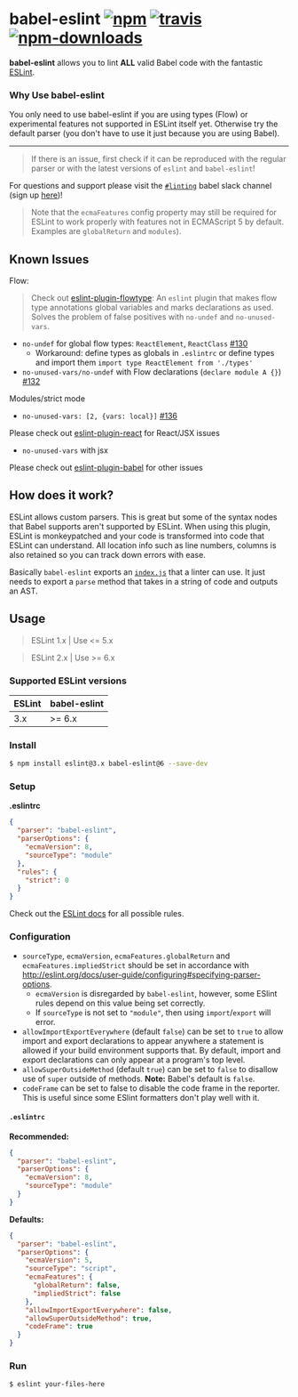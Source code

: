 # babel-eslint [![npm](https://img.shields.io/npm/v/babel-eslint.svg)](https://www.npmjs.com/package/babel-eslint) [![travis](https://img.shields.io/travis/babel/babel-eslint/master.svg)](https://travis-ci.org/babel/babel-eslint) [![npm-downloads](https://img.shields.io/npm/dm/babel-eslint.svg)](https://www.npmjs.com/package/babel-eslint)

**babel-eslint** allows you to lint **ALL** valid Babel code with the fantastic
[ESLint](https://github.com/eslint/eslint).

### Why Use babel-eslint

You only need to use babel-eslint if you are using types (Flow) or experimental features not supported in ESLint itself yet. Otherwise try the default parser (you don't have to use it just because you are using Babel).

---

> If there is an issue, first check if it can be reproduced with the regular parser or with the latest versions of `eslint` and `babel-eslint`!

For questions and support please visit the [`#linting`](https://babeljs.slack.com/messages/linting/) babel slack channel (sign up [here](https://babel-slack.herokuapp.com))!

> Note that the `ecmaFeatures` config property may still be required for ESLint to work properly with features not in ECMAScript 5 by default. Examples are `globalReturn` and `modules`).

## Known Issues

Flow:
> Check out [eslint-plugin-flowtype](https://github.com/gajus/eslint-plugin-flowtype): An `eslint` plugin that makes flow type annotations global variables and marks declarations as used. Solves the problem of false positives with `no-undef` and `no-unused-vars`.
- `no-undef` for global flow types: `ReactElement`, `ReactClass` [#130](https://github.com/babel/babel-eslint/issues/130#issuecomment-111215076)
  - Workaround: define types as globals in `.eslintrc` or define types and import them `import type ReactElement from './types'`
- `no-unused-vars/no-undef` with Flow declarations (`declare module A {}`) [#132](https://github.com/babel/babel-eslint/issues/132#issuecomment-112815926)

Modules/strict mode
- `no-unused-vars: [2, {vars: local}]` [#136](https://github.com/babel/babel-eslint/issues/136)

Please check out [eslint-plugin-react](https://github.com/yannickcr/eslint-plugin-react) for React/JSX issues
- `no-unused-vars` with jsx

Please check out [eslint-plugin-babel](https://github.com/babel/eslint-plugin-babel) for other issues

## How does it work?

ESLint allows custom parsers. This is great but some of the syntax nodes that Babel supports
aren't supported by ESLint. When using this plugin, ESLint is monkeypatched and your code is
transformed into code that ESLint can understand. All location info such as line numbers,
columns is also retained so you can track down errors with ease.

Basically `babel-eslint` exports an [`index.js`](/index.js) that a linter can use.
It just needs to export a `parse` method that takes in a string of code and outputs an AST.

## Usage

> ESLint 1.x | Use <= 5.x

> ESLint 2.x | Use >= 6.x

### Supported ESLint versions

ESLint | babel-eslint
------------ | -------------
3.x | >= 6.x

### Install

```sh
$ npm install eslint@3.x babel-eslint@6 --save-dev
```

### Setup

**.eslintrc**

```json
{
  "parser": "babel-eslint",
  "parserOptions": {
    "ecmaVersion": 8,
    "sourceType": "module"
  },
  "rules": {
    "strict": 0
  }
}
```

Check out the [ESLint docs](http://eslint.org/docs/rules/) for all possible rules.

### Configuration

* `sourceType`, `ecmaVersion`, `ecmaFeatures.globalReturn` and `ecmaFeatures.impliedStrict` should be set in accordance with http://eslint.org/docs/user-guide/configuring#specifying-parser-options.
  - `ecmaVersion` is disregarded by `babel-eslint`, however, some ESlint rules depend on this value being set correctly.
  - If `sourceType` is not set to `"module"`, then using `import`/`export` will error.
* `allowImportExportEverywhere` (default `false`) can be set to `true` to allow import and export declarations to appear anywhere a statement is allowed if your build environment supports that. By default, import and export declarations can only appear at a program's top level.
* `allowSuperOutsideMethod` (default `true`) can be set to `false` to disallow use of `super` outside of methods. **Note:** Babel's default is `false`.
* `codeFrame` can be set to false to disable the code frame in the reporter. This is useful since some ESlint formatters don't play well with it.

#### `.eslintrc`

**Recommended:**

```json
{
  "parser": "babel-eslint",
  "parserOptions": {
    "ecmaVersion": 8,
    "sourceType": "module"
  }
}
```

**Defaults:**

```json
{
  "parser": "babel-eslint",
  "parserOptions": {
    "ecmaVersion": 5,
    "sourceType": "script",
    "ecmaFeatures": {
      "globalReturn": false,
      "impliedStrict": false
    },
    "allowImportExportEverywhere": false,
    "allowSuperOutsideMethod": true,
    "codeFrame": true
  }
}
```

### Run

```sh
$ eslint your-files-here
```

